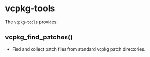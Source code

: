 # vcpkg-tools

The `vcpkg-tools` provides:

## vcpkg_find_patches()

* Find and collect patch files from standard vcpkg patch directories.
